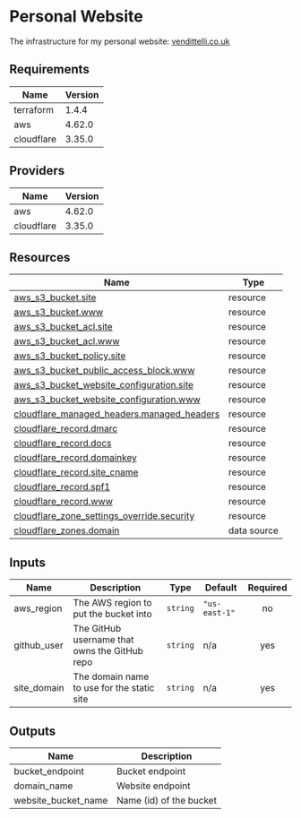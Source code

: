 <!-- BEGIN_TF_DOCS -->
# Personal Website

The infrastructure for my personal website: [vendittelli.co.uk](https://vendittelli.co.uk/)

## Requirements

| Name | Version |
|------|---------|
| terraform | 1.4.4 |
| aws | 4.62.0 |
| cloudflare | 3.35.0 |

## Providers

| Name | Version |
|------|---------|
| aws | 4.62.0 |
| cloudflare | 3.35.0 |

## Resources

| Name | Type |
|------|------|
| [aws_s3_bucket.site](https://registry.terraform.io/providers/hashicorp/aws/4.62.0/docs/resources/s3_bucket) | resource |
| [aws_s3_bucket.www](https://registry.terraform.io/providers/hashicorp/aws/4.62.0/docs/resources/s3_bucket) | resource |
| [aws_s3_bucket_acl.site](https://registry.terraform.io/providers/hashicorp/aws/4.62.0/docs/resources/s3_bucket_acl) | resource |
| [aws_s3_bucket_acl.www](https://registry.terraform.io/providers/hashicorp/aws/4.62.0/docs/resources/s3_bucket_acl) | resource |
| [aws_s3_bucket_policy.site](https://registry.terraform.io/providers/hashicorp/aws/4.62.0/docs/resources/s3_bucket_policy) | resource |
| [aws_s3_bucket_public_access_block.www](https://registry.terraform.io/providers/hashicorp/aws/4.62.0/docs/resources/s3_bucket_public_access_block) | resource |
| [aws_s3_bucket_website_configuration.site](https://registry.terraform.io/providers/hashicorp/aws/4.62.0/docs/resources/s3_bucket_website_configuration) | resource |
| [aws_s3_bucket_website_configuration.www](https://registry.terraform.io/providers/hashicorp/aws/4.62.0/docs/resources/s3_bucket_website_configuration) | resource |
| [cloudflare_managed_headers.managed_headers](https://registry.terraform.io/providers/cloudflare/cloudflare/3.35.0/docs/resources/managed_headers) | resource |
| [cloudflare_record.dmarc](https://registry.terraform.io/providers/cloudflare/cloudflare/3.35.0/docs/resources/record) | resource |
| [cloudflare_record.docs](https://registry.terraform.io/providers/cloudflare/cloudflare/3.35.0/docs/resources/record) | resource |
| [cloudflare_record.domainkey](https://registry.terraform.io/providers/cloudflare/cloudflare/3.35.0/docs/resources/record) | resource |
| [cloudflare_record.site_cname](https://registry.terraform.io/providers/cloudflare/cloudflare/3.35.0/docs/resources/record) | resource |
| [cloudflare_record.spf1](https://registry.terraform.io/providers/cloudflare/cloudflare/3.35.0/docs/resources/record) | resource |
| [cloudflare_record.www](https://registry.terraform.io/providers/cloudflare/cloudflare/3.35.0/docs/resources/record) | resource |
| [cloudflare_zone_settings_override.security](https://registry.terraform.io/providers/cloudflare/cloudflare/3.35.0/docs/resources/zone_settings_override) | resource |
| [cloudflare_zones.domain](https://registry.terraform.io/providers/cloudflare/cloudflare/3.35.0/docs/data-sources/zones) | data source |

## Inputs

| Name | Description | Type | Default | Required |
|------|-------------|------|---------|:--------:|
| aws\_region | The AWS region to put the bucket into | `string` | `"us-east-1"` | no |
| github\_user | The GitHub username that owns the GitHub repo | `string` | n/a | yes |
| site\_domain | The domain name to use for the static site | `string` | n/a | yes |

## Outputs

| Name | Description |
|------|-------------|
| bucket\_endpoint | Bucket endpoint |
| domain\_name | Website endpoint |
| website\_bucket\_name | Name (id) of the bucket |
<!-- END_TF_DOCS -->
